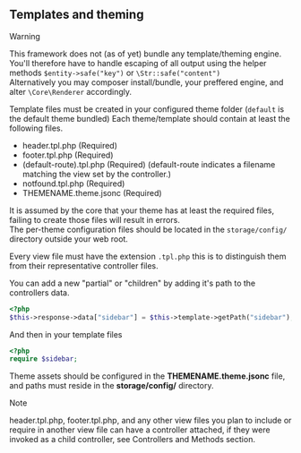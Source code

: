 ## Templates and theming
> [!WARNING] 
> This framework does not (as of yet) bundle any template/theming engine.  
> You'll therefore have to handle escaping of all output using the helper methods `$entity->safe("key")` or `\Str::safe("content")`  
> Alternatively you may composer install/bundle, your preffered engine, and alter `\Core\Renderer` accordingly.  

Template files must be created in your configured theme folder (`default` is the default theme bundled)
Each theme/template should contain at least the following files.  

- header.tpl.php (Required)  
- footer.tpl.php (Required)  
- (default-route).tpl.php (Required) (default-route indicates a filename matching the view set by the controller.)  
- notfound.tpl.php (Required)  
- THEMENAME.theme.jsonc (Required)

It is assumed by the core that your theme has at least the required files, failing to create those files will result in errors.  
The per-theme configuration files should be located in the `storage/config/` directory outside your web root.  
  
Every view file must have the extension `.tpl.php` this is to distinguish them from their representative controller files.  

You can add a new "partial" or "children" by adding it's path to the controllers data.
```php
<?php
$this->response->data["sidebar"] = $this->template->getPath("sidebar");
```

And then in your template files

```php
<?php
require $sidebar;
```

Theme assets should be configured in the **THEMENAME.theme.jsonc** file, and paths must reside in the **storage/config/** directory.  

> [!NOTE]
> header.tpl.php, footer.tpl.php, and any other view files you plan to include or require in another view file can have a controller attached, if they were invoked as a child controller, see Controllers and Methods section.